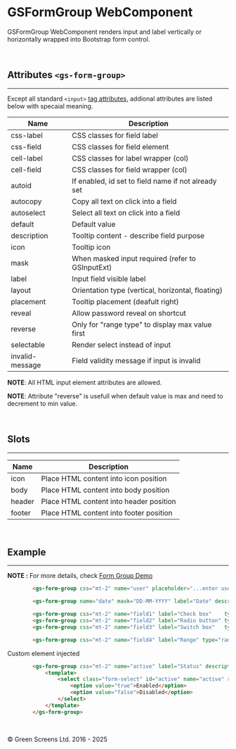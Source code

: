 # GSFormGroup WebComponent
 
GSFormGroup WebComponent renders input and label vertically or horizontally wrapped into Bootstrap form control.
 
<br>
 
## Attributes ```<gs-form-group>```
---

Except all standard ```<input>``` [tag attributes](https://developer.mozilla.org/en-US/docs/Web/HTML/Element/input#list), addional attributes are listed below with specaial meaning.

 
| Name               | Description                                              |
|--------------------|----------------------------------------------------------|
| css-label          | CSS classes for field label                              |
| css-field          | CSS classes for field element                            |
| cell-label         | CSS classes for label wrapper (col)                      |
| cell-field         | CSS classes for field wrapper (col)                      |
| autoid             | If enabled, id set to field name if not already set      |
| autocopy           | Copy all text on click into a field                      |
| autoselect         | Select all text on click into a field                    |
| default            | Default value                                            |
| description        | Tooltip content - describe field purpose                 |
| icon               | Tooltip icon                                             |
| mask               | When masked input required (refer to GSInputExt)         |
| label              | Input field visible label                                |
| layout             | Orientation type (vertical, horizontal, floating)        |
| placement          | Tooltip placement (deafult right)                        |
| reveal             | Allow password reveal on shortcut                        |
| reverse            | Only for "range type" to display max value first         |
| selectable         | Render select instead of input                           |
| invalid-message    | Field validity message if input is invalid               |

**NOTE**: All HTML input element attributes are allowed.

**NOTE**: Attribute "reverse" is usefull when default value is max and need to decrement to min value.

<br>
 
## Slots
---

| Name               | Description                                              |
|--------------------|----------------------------------------------------------|
| icon               | Place HTML content into icon position                    |
| body               | Place HTML content into body position                    |
| header             | Place HTML content into header position                  |
| footer             | Place HTML content into footer position                  |

<br>

## Example
---
 
**NOTE :**
For more details, check [Form Group Demo](../../demos/formgroup.html)
 
```html
        <gs-form-group css="mt-2" name="user" placeholder="...enter user name" label="Date" description="Login user"></gs-form-group>

        <gs-form-group name="date" mask="DD-MM-YYYY" label="Date" description="Masked date input"></gs-form-group>

        <gs-form-group css="mt-2" name="field1" label="Check box"    type="checkbox" checked></gs-form-group>
        <gs-form-group css="mt-2" name="field2" label="Radio button" type="radio" checked></gs-form-group>
        <gs-form-group css="mt-2" name="field3" label="Switch box"   type="switch" checked></gs-form-group>

        <gs-form-group css="mt-2" name="field4" label="Range" type="range" min="0" max="100" step="2"></gs-form-group>
```

Custom element injected
```html
        <gs-form-group css="mt-2" name="active" label="Status" description="test">
            <template>
                <select class="form-select" id="active" name="active" required>
                    <option value="true">Enabled</option>
                    <option value="false">Disabled</option>
                </select>
            </template>
        </gs-form-group>
```

<br>

&copy; Green Screens Ltd. 2016 - 2025
